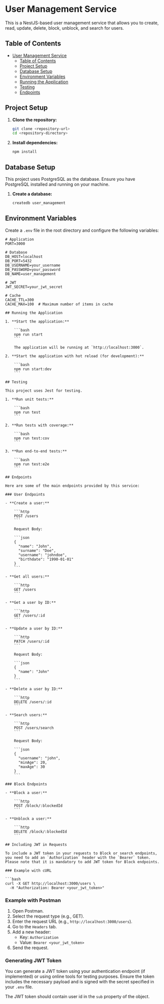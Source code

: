 # User Management Service

This is a NestJS-based user management service that allows you to create, read, update, delete, block, unblock, and search for users.

## Table of Contents

- [User Management Service](#user-management-service)
  - [Table of Contents](#table-of-contents)
  - [Project Setup](#project-setup)
  - [Database Setup](#database-setup)
  - [Environment Variables](#environment-variables)
  - [Running the Application](#running-the-application)
  - [Testing](#testing)
  - [Endpoints](#endpoints)

## Project Setup

1. **Clone the repository:**

    ```bash
    git clone <repository-url>
    cd <repository-directory>
    ```

2. **Install dependencies:**

    ```bash
    npm install
    ```

## Database Setup

This project uses PostgreSQL as the database. Ensure you have PostgreSQL installed and running on your machine.

1. **Create a database:**

    ```bash
    createdb user_management
    ```

## Environment Variables

Create a `.env` file in the root directory and configure the following variables:

```plaintext
# Application
PORT=3000

# Database
DB_HOST=localhost
DB_PORT=5432
DB_USERNAME=your_username
DB_PASSWORD=your_password
DB_NAME=user_management

# JWT
JWT_SECRET=your_jwt_secret

# Cache
CACHE_TTL=300
CACHE_MAX=100  # Maximum number of items in cache

## Running the Application

1. **Start the application:**

    ```bash
    npm run start
    ```

    The application will be running at `http://localhost:3000`.

2. **Start the application with hot reload (for development):**

    ```bash
    npm run start:dev
    ```

## Testing

This project uses Jest for testing.

1. **Run unit tests:**

    ```bash
    npm run test
    ```

2. **Run tests with coverage:**

    ```bash
    npm run test:cov
    ```

3. **Run end-to-end tests:**

    ```bash
    npm run test:e2e
    ```

## Endpoints

Here are some of the main endpoints provided by this service:

### User Endpoints

- **Create a user:**

    ```http
    POST /users
    ```

    Request Body:

    ```json
    {
      "name": "John",
      "surname": "Doe",
      "username": "johndoe",
      "birthdate": "1990-01-01"
    }
    ```

- **Get all users:**

    ```http
    GET /users
    ```

- **Get a user by ID:**

    ```http
    GET /users/:id
    ```

- **Update a user by ID:**

    ```http
    PATCH /users/:id
    ```

    Request Body:

    ```json
    {
      "name": "John"
    }
    ```

- **Delete a user by ID:**

    ```http
    DELETE /users/:id
    ```

- **Search users:**

    ```http
    POST /users/search
    ```

    Request Body:

    ```json
    {
      "username": "john",
      "minAge": 20,
      "maxAge": 30
    }
    ```

### Block Endpoints

- **Block a user:**

    ```http
    POST /block/:blockedId
    ```

- **Unblock a user:**

    ```http
    DELETE /block/:blockedId
    ```

## Including JWT in Requests

To include a JWT token in your requests to Block or search endpoints, you need to add an `Authorization` header with the `Bearer` token. Please note that it is mandatory to add JWT token for Block endpoints.

### Example with cURL

```bash
curl -X GET http://localhost:3000/users \
  -H "Authorization: Bearer <your_jwt_token>"
```

### Example with Postman

1. Open Postman.
2. Select the request type (e.g., GET).
3. Enter the request URL (e.g., `http://localhost:3000/users`).
4. Go to the `Headers` tab.
5. Add a new header:
    - Key: `Authorization`
    - Value: `Bearer <your_jwt_token>`
6. Send the request.

### Generating JWT Token

You can generate a JWT token using your authentication endpoint (if implemented) or using online tools for testing purposes. Ensure the token includes the necessary payload and is signed with the secret specified in your `.env` file.

The JWT token should contain user id in the `sub` property of the object.
